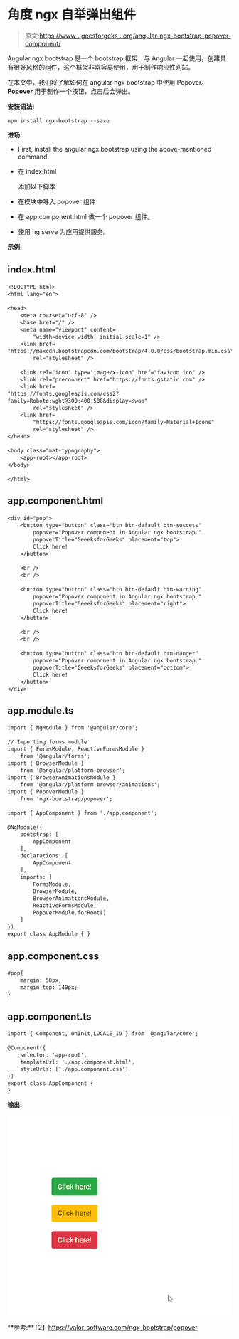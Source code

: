 # 角度 ngx 自举弹出组件

> 原文:[https://www . geesforgeks . org/angular-ngx-bootstrap-popover-component/](https://www.geeksforgeeks.org/angular-ngx-bootstrap-popover-component/)

Angular ngx bootstrap 是一个 bootstrap 框架，与 Angular 一起使用，创建具有很好风格的组件，这个框架非常容易使用，用于制作响应性网站。

在本文中，我们将了解如何在 angular ngx bootstrap 中使用 Popover。 **Popover** 用于制作一个按钮，点击后会弹出。

**安装语法:**

```
npm install ngx-bootstrap --save
```

**进场:**

*   First, install the angular ngx bootstrap using the above-mentioned command.

*   在 index.html

    > <link href="”https://maxcdn.bootstrapcdn.com/bootstrap/4.0.0/css/bootstrap.min.css”" rel="”stylesheet”">

    添加以下脚本
*   在模块中导入 popover 组件
*   在 app.component.html 做一个 popover 组件。
*   使用 ng serve 为应用提供服务。

**示例:**

## index.html

```
<!DOCTYPE html>
<html lang="en">

<head>
    <meta charset="utf-8" />
    <base href="/" />
    <meta name="viewport" content=
        "width=device-width, initial-scale=1" />
    <link href=
"https://maxcdn.bootstrapcdn.com/bootstrap/4.0.0/css/bootstrap.min.css"
        rel="stylesheet" />

    <link rel="icon" type="image/x-icon" href="favicon.ico" />
    <link rel="preconnect" href="https://fonts.gstatic.com" />
    <link href=
"https://fonts.googleapis.com/css2?family=Roboto:wght@300;400;500&display=swap"
        rel="stylesheet" />
    <link href=
        "https://fonts.googleapis.com/icon?family=Material+Icons" 
        rel="stylesheet" />
</head>

<body class="mat-typography">
    <app-root></app-root>
</body>

</html>
```

## app.component.html

```
<div id="pop">
    <button type="button" class="btn btn-default btn-success" 
        popover="Popover component in Angular ngx bootstrap."
        popoverTitle="GeeeksforGeeks" placement="top">
        Click here!
    </button>

    <br />
    <br />

    <button type="button" class="btn btn-default btn-warning"
        popover="Popover component in Angular ngx bootstrap."
        popoverTitle="GeeeksforGeeks" placement="right">
        Click here!
    </button>

    <br />
    <br />

    <button type="button" class="btn btn-default btn-danger" 
        popover="Popover component in Angular ngx bootstrap."
        popoverTitle="GeeeksforGeeks" placement="bottom">
        Click here!
    </button>
</div>
```

## app.module.ts

```
import { NgModule } from '@angular/core';

// Importing forms module
import { FormsModule, ReactiveFormsModule }
    from '@angular/forms';
import { BrowserModule }
    from '@angular/platform-browser';
import { BrowserAnimationsModule }
    from '@angular/platform-browser/animations';
import { PopoverModule }
    from 'ngx-bootstrap/popover';

import { AppComponent } from './app.component';

@NgModule({
    bootstrap: [
        AppComponent
    ],
    declarations: [
        AppComponent
    ],
    imports: [
        FormsModule,
        BrowserModule,
        BrowserAnimationsModule,
        ReactiveFormsModule,
        PopoverModule.forRoot()
    ]
})
export class AppModule { }
```

## app.component.css

```
#pop{
    margin: 50px;
    margin-top: 140px;
}
```

## app.component.ts

```
import { Component, OnInit,LOCALE_ID } from '@angular/core';

@Component({
    selector: 'app-root',
    templateUrl: './app.component.html',
    styleUrls: ['./app.component.css']
})
export class AppComponent {
}
```

**输出:**

![](img/f6e07484c383fd0b0444b961fe431c81.png)

**参考:**T2】https://valor-software.com/ngx-bootstrap/popover